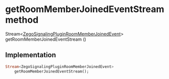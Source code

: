 


# getRoomMemberJoinedEventStream method








Stream&lt;[ZegoSignalingPluginRoomMemberJoinedEvent](../../zego_uikit_prebuilt_live_audio_room/ZegoSignalingPluginRoomMemberJoinedEvent-class.md)> getRoomMemberJoinedEventStream
()








## Implementation

```dart
Stream<ZegoSignalingPluginRoomMemberJoinedEvent>
    getRoomMemberJoinedEventStream();
```







